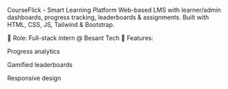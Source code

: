 CourseFlick - Smart Learning Platform
Web-based LMS with learner/admin dashboards, progress tracking, leaderboards & assignments. Built with HTML, CSS, JS, Tailwind & Bootstrap.

🔹 Role: Full-stack intern @ Besant Tech
🔹 Features:

Progress analytics

Gamified leaderboards

Responsive design
